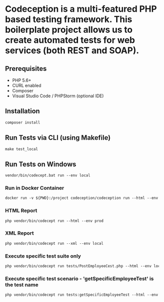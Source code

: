 # Codeception is a multi-featured PHP based testing framework. This boilerplate project allows us to create automated tests for web services (both REST and SOAP).

## Prerequisites
- PHP 5.6+
- CURL enabled
- Composer
- Visual Studio Code / PHPStorm (optional IDE)

## Installation
```html
composer install
```

## Run Tests via CLI (using Makefile)
```html
make test_local
```

## Run Tests on Windows
```html
vendor/bin/codecept.bat run --env local
```

### Run in Docker Container
```html
docker run -v ${PWD}:/project codeception/codeception run --html --env prod  
```

### HTML Report
```html
php vendor/bin/codecept run --html --env prod
```

### XML Report
```html
php vendor/bin/codecept run --xml --env local
```

### Execute specific test suite only
```html
php vendor/bin/codecept run tests/PostEmployeeCest.php --html --env local
```

### Execute specific test scenario - 'getSpecificEmployeeTest' is the test name
```html
php vendor/bin/codecept run tests:getSpecificEmployeeTest --html --env local
```